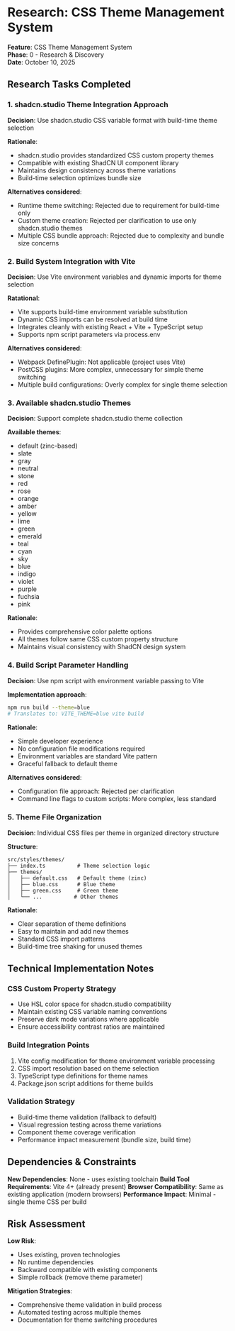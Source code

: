# Research: CSS Theme Management System

**Feature**: CSS Theme Management System  
**Phase**: 0 - Research & Discovery  
**Date**: October 10, 2025

## Research Tasks Completed

### 1. shadcn.studio Theme Integration Approach

**Decision**: Use shadcn.studio CSS variable format with build-time theme selection

**Rationale**: 
- shadcn.studio provides standardized CSS custom property themes
- Compatible with existing ShadCN UI component library
- Maintains design consistency across theme variations
- Build-time selection optimizes bundle size

**Alternatives considered**:
- Runtime theme switching: Rejected due to requirement for build-time only
- Custom theme creation: Rejected per clarification to use only shadcn.studio themes
- Multiple CSS bundle approach: Rejected due to complexity and bundle size concerns

### 2. Build System Integration with Vite

**Decision**: Use Vite environment variables and dynamic imports for theme selection

**Ratational**:
- Vite supports build-time environment variable substitution
- Dynamic CSS imports can be resolved at build time
- Integrates cleanly with existing React + Vite + TypeScript setup
- Supports npm script parameters via process.env

**Alternatives considered**:
- Webpack DefinePlugin: Not applicable (project uses Vite)
- PostCSS plugins: More complex, unnecessary for simple theme switching
- Multiple build configurations: Overly complex for single theme selection

### 3. Available shadcn.studio Themes

**Decision**: Support complete shadcn.studio theme collection

**Available themes**:
- default (zinc-based)
- slate
- gray  
- neutral
- stone
- red
- rose
- orange
- amber
- yellow
- lime
- green
- emerald
- teal
- cyan
- sky
- blue
- indigo
- violet
- purple
- fuchsia
- pink

**Rationale**:
- Provides comprehensive color palette options
- All themes follow same CSS custom property structure
- Maintains visual consistency with ShadCN design system

### 4. Build Script Parameter Handling

**Decision**: Use npm script with environment variable passing to Vite

**Implementation approach**:
```bash
npm run build --theme=blue
# Translates to: VITE_THEME=blue vite build
```

**Rationale**:
- Simple developer experience
- No configuration file modifications required
- Environment variables are standard Vite pattern
- Graceful fallback to default theme

**Alternatives considered**:
- Configuration file approach: Rejected per clarification
- Command line flags to custom scripts: More complex, less standard

### 5. Theme File Organization

**Decision**: Individual CSS files per theme in organized directory structure

**Structure**:
```
src/styles/themes/
├── index.ts          # Theme selection logic
├── themes/
│   ├── default.css   # Default theme (zinc)
│   ├── blue.css      # Blue theme
│   ├── green.css     # Green theme
│   └── ...          # Other themes
```

**Rationale**:
- Clear separation of theme definitions
- Easy to maintain and add new themes
- Standard CSS import patterns
- Build-time tree shaking for unused themes

## Technical Implementation Notes

### CSS Custom Property Strategy
- Use HSL color space for shadcn.studio compatibility
- Maintain existing CSS variable naming conventions
- Preserve dark mode variations where applicable
- Ensure accessibility contrast ratios are maintained

### Build Integration Points
1. Vite config modification for theme environment variable processing
2. CSS import resolution based on theme selection
3. TypeScript type definitions for theme names
4. Package.json script additions for theme builds

### Validation Strategy
- Build-time theme validation (fallback to default)
- Visual regression testing across theme variations
- Component theme coverage verification
- Performance impact measurement (bundle size, build time)

## Dependencies & Constraints

**New Dependencies**: None - uses existing toolchain
**Build Tool Requirements**: Vite 4+ (already present)
**Browser Compatibility**: Same as existing application (modern browsers)
**Performance Impact**: Minimal - single theme CSS per build

## Risk Assessment

**Low Risk**:
- Uses existing, proven technologies
- No runtime dependencies
- Backward compatible with existing components
- Simple rollback (remove theme parameter)

**Mitigation Strategies**:
- Comprehensive theme validation in build process
- Automated testing across multiple themes
- Documentation for theme switching procedures